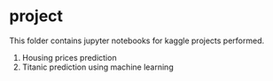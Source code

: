 # project
This folder contains jupyter notebooks for kaggle projects performed.
1. Housing prices prediction
2. Titanic prediction using machine learning
